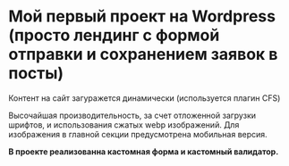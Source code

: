 # Мой первый проект на Wordpress (просто лендинг с формой отправки и сохранением заявок в посты)
Контент на сайт загуражется динамически (используется плагин CFS)

Высочайшая производительность, за счет отложенной загрузки шрифтов, и использования сжатых webp изображений. 
Для изображения в главной секции предусмотрена мобильная версия.

**В проекте реализованна кастомная форма и кастомный валидатор.**
